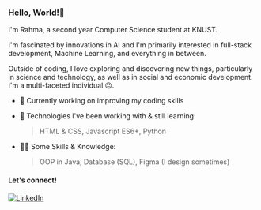 ### Hello, World!👋

I'm Rahma, a second year Computer Science student at KNUST. <br>

I'm fascinated by innovations in AI and I'm primarily interested in full-stack development, Machine Learning, and everything in between.

Outside of coding, I love exploring and discovering new things, particularly in science and technology, as well as in social and economic development. I'm a multi-faceted individual 😐. <br>

- 🔭 Currently working on improving my coding skills <br>

- 🌱 Technologies I've been working with & still learning:

    > HTML & CSS,
    > Javascript ES6+,
    > Python
- 👩‍💻 Some Skills & Knowledge:

    > OOP in Java,
    > Database (SQL),
    > Figma (I design sometimes)
    
#### Let's connect!
<a href="https://www.linkedin.com/in/rahmaeliasu/" target="_blank">
  <img alt="LinkedIn" src="https://img.shields.io/badge/LinkedIn-%230E76A8.svg?&style=for-the-badge&logo=LinkedIn&logoColor=white" />
</a>
